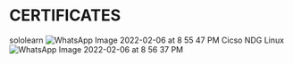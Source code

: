 # CERTIFICATES
sololearn
![WhatsApp Image 2022-02-06 at 8 55 47 PM](https://user-images.githubusercontent.com/46950972/152688379-7c3db795-0fb8-4cfb-991c-128c42e742b0.jpeg)
Cicso NDG Linux
![WhatsApp Image 2022-02-06 at 8 56 37 PM](https://user-images.githubusercontent.com/46950972/152688523-65210774-d05a-4341-a206-98e3dbb24649.jpeg)
